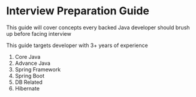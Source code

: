 # Interview Preparation Guide

This guide will cover concepts every backed Java developer should brush up before facing interview

This guide targets developer with 3+ years of experience

1. Core Java
2. Advance Java
3. Spring Framework
4. Spring Boot
5. DB Related
6. Hibernate
